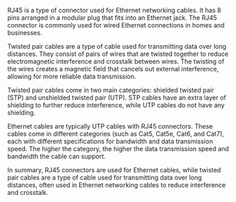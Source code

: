 RJ45 is a type of connector used for Ethernet networking cables. It has 8 pins arranged in a modular plug that fits into an Ethernet jack. The RJ45 connector is commonly used for wired Ethernet connections in homes and businesses.

Twisted pair cables are a type of cable used for transmitting data over long distances. They consist of pairs of wires that are twisted together to reduce electromagnetic interference and crosstalk between wires. The twisting of the wires creates a magnetic field that cancels out external interference, allowing for more reliable data transmission.

Twisted pair cables come in two main categories: shielded twisted pair (STP) and unshielded twisted pair (UTP). STP cables have an extra layer of shielding to further reduce interference, while UTP cables do not have any shielding.

Ethernet cables are typically UTP cables with RJ45 connectors. These cables come in different categories (such as Cat5, Cat5e, Cat6, and Cat7), each with different specifications for bandwidth and data transmission speed. The higher the category, the higher the data transmission speed and bandwidth the cable can support.

In summary, RJ45 connectors are used for Ethernet cables, while twisted pair cables are a type of cable used for transmitting data over long distances, often used in Ethernet networking cables to reduce interference and crosstalk.
